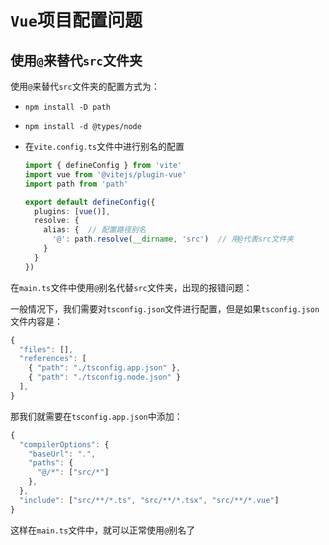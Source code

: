 # `Vue`项目配置问题

## 使用`@`来替代`src`文件夹

使用`@`来替代`src`文件夹的配置方式为：

- `npm install -D path`

- `npm install -d @types/node`

- 在`vite.config.ts`文件中进行别名的配置

  ```ts
  import { defineConfig } from 'vite'
  import vue from '@vitejs/plugin-vue'
  import path from 'path'
  
  export default defineConfig({
    plugins: [vue()],
    resolve: {
      alias: {  // 配置路径别名
        '@': path.resolve(__dirname, 'src')  // 用@代表src文件夹
      }
    }
  })
  ```


在`main.ts`文件中使用`@`别名代替`src`文件夹，出现的报错问题：

一般情况下，我们需要对`tsconfig.json`文件进行配置，但是如果`tsconfig.json`文件内容是：

```ts
{
  "files": [],
  "references": [
    { "path": "./tsconfig.app.json" },
    { "path": "./tsconfig.node.json" }
  ],
}
```

那我们就需要在`tsconfig.app.json`中添加：

```ts
{
  "compilerOptions": {
    "baseUrl": ".",
    "paths": {
      "@/*": ["src/*"]
    },
  },
  "include": ["src/**/*.ts", "src/**/*.tsx", "src/**/*.vue"]
}
```

这样在`main.ts`文件中，就可以正常使用`@`别名了